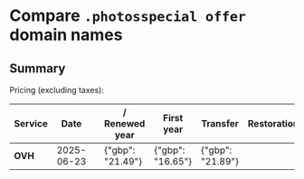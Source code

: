 # Compare `.photosspecial offer` domain names

## Summary

Pricing (excluding taxes):

| Service | Date |  | / Renewed year | First year | Transfer | Restoration |
|--|--|--|--|--|--|--|
| **OVH** | 2025-06-23 |  | {"gbp": "21.49"} | {"gbp": "16.65"} | {"gbp": "21.89"} |  |
